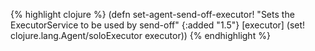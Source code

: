 {% highlight clojure %}
(defn set-agent-send-off-executor!
  "Sets the ExecutorService to be used by send-off"
  {:added "1.5"}
  [executor]
  (set! clojure.lang.Agent/soloExecutor executor))
{% endhighlight %}
